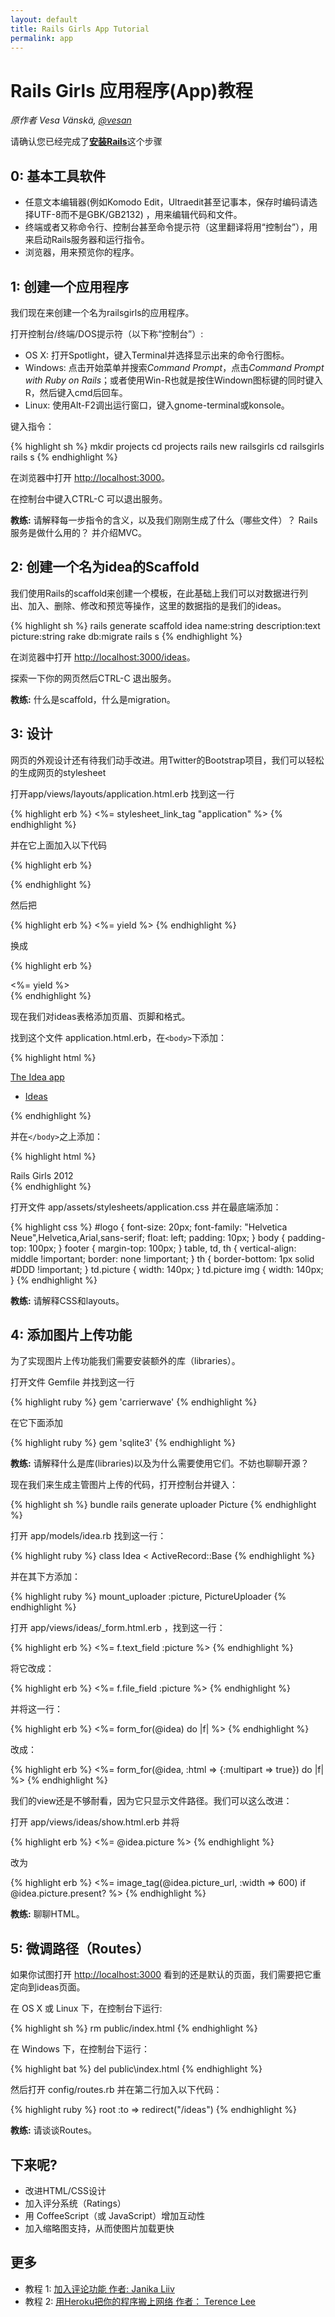 ```yaml
---
layout: default
title: Rails Girls App Tutorial
permalink: app
---
```


# Rails Girls 应用程序(App)教程

*原作者 Vesa Vänskä, [@vesan](https://twitter.com/vesan)*

      
请确认您已经完成了[**安装Rails**](/install)这个步骤


## 0: 基本工具软件

* 任意文本编辑器(例如Komodo Edit，Ultraedit甚至记事本，保存时编码请选择UTF-8而不是GBK/GB2132) ，用来编辑代码和文件。
* 终端或者又称命令行、控制台甚至命令提示符（这里翻译将用“控制台”），用来启动Rails服务器和运行指令。
* 浏览器，用来预览你的程序。


## 1: 创建一个应用程序

我们现在来创建一个名为railsgirls的应用程序。

打开控制台/终端/DOS提示符（以下称“控制台”）:

* OS X: 打开Spotlight，键入Terminal并选择显示出来的命令行图标。
* Windows: 点击开始菜单并搜索*Command Prompt*，点击*Command Prompt with Ruby on Rails*；或者使用Win-R也就是按住Windown图标键的同时键入R，然后键入cmd后回车。
* Linux: 使用Alt-F2调出运行窗口，键入gnome-terminal或konsole。

键入指令：

{% highlight sh %}
mkdir projects
cd projects
rails new railsgirls
cd railsgirls
rails s
{% endhighlight %}

在浏览器中打开 [http://localhost:3000](http://localhost:3000)。

在控制台中键入CTRL-C 可以退出服务。

**教练:** 请解释每一步指令的含义，以及我们刚刚生成了什么（哪些文件）？ Rails服务是做什么用的？ 并介绍MVC。


## 2: 创建一个名为idea的Scaffold

我们使用Rails的scaffold来创建一个模板，在此基础上我们可以对数据进行列出、加入、删除、修改和预览等操作，这里的数据指的是我们的ideas。

{% highlight sh %}
rails generate scaffold idea name:string description:text picture:string
rake db:migrate
rails s
{% endhighlight %}

在浏览器中打开 [http://localhost:3000/ideas](http://localhost:3000/ideas)。

探索一下你的网页然后CTRL-C 退出服务。

**教练:** 什么是scaffold，什么是migration。


## 3: 设计

网页的外观设计还有待我们动手改进。用Twitter的Bootstrap项目，我们可以轻松的生成网页的stylesheet

打开app/views/layouts/application.html.erb 找到这一行

{% highlight erb %}
<%= stylesheet_link_tag "application" %>
{% endhighlight %}

并在它上面加入以下代码

{% highlight erb %}
<link rel="stylesheet" href="http://railsgirls.com/assets/bootstrap.css">
{% endhighlight %}

然后把

{% highlight erb %}
<%= yield %>
{% endhighlight %}

换成

{% highlight erb %}
<div class="container">
    <%= yield %>
</div>
{% endhighlight %}

现在我们对ideas表格添加页眉、页脚和格式。

找到这个文件 application.html.erb，在`<body>`下添加：

{% highlight html %}
<div class="navbar navbar-fixed-top">
    <div class="navbar-inner">
        <div class="container">
            <a class="brand" href="/">The Idea app</a>
            <ul class="nav">
                <li class="active"><a href="/ideas">Ideas</a></li>
            </ul>
        </div>
    </div>
</div>
{% endhighlight %}

并在`</body>`之上添加：

{% highlight html %}
<footer>
    <div class="container">
        Rails Girls 2012
    </div>
</footer>
{% endhighlight %}

打开文件 app/assets/stylesheets/application.css 并在最底端添加：

{% highlight css %}
#logo { 
    font-size: 20px;
    font-family: &quot;Helvetica Neue&quot;,Helvetica,Arial,sans-serif;
    float: left;
    padding: 10px;
}
body { padding-top: 100px; }
footer { margin-top: 100px; }
table, td, th { vertical-align: middle !important; border: none !important; }
th { border-bottom: 1px solid #DDD !important; }
td.picture { width: 140px; }
td.picture img { width: 140px; }
{% endhighlight %}

**教练:** 请解释CSS和layouts。


## 4: 添加图片上传功能

为了实现图片上传功能我们需要安装额外的库（libraries）。

打开文件 Gemfile 并找到这一行

{% highlight ruby %}
gem 'carrierwave'
{% endhighlight %}

在它下面添加

{% highlight ruby %}
gem 'sqlite3'
{% endhighlight %}

**教练:** 请解释什么是库(libraries)以及为什么需要使用它们。不妨也聊聊开源？

现在我们来生成主管图片上传的代码，打开控制台并键入：

{% highlight sh %}
bundle
rails generate uploader Picture
{% endhighlight %}

打开 app/models/idea.rb 找到这一行：

{% highlight ruby %}
class Idea < ActiveRecord::Base
{% endhighlight %}

并在其下方添加：

{% highlight ruby %}
mount_uploader :picture, PictureUploader
{% endhighlight %}

打开 app/views/ideas/_form.html.erb ，找到这一行：

{% highlight erb %}
<%= f.text_field :picture %>
{% endhighlight %}

将它改成：

{% highlight erb %}
<%= f.file_field :picture %>
{% endhighlight %}

并将这一行：

{% highlight erb %}
<%= form_for(@idea) do |f| %>
{% endhighlight %}

改成：

{% highlight erb %}
<%= form_for(@idea, :html => {:multipart => true}) do |f| %>
{% endhighlight %}

我们的view还是不够耐看，因为它只显示文件路径。我们可以这么改进：

打开 app/views/ideas/show.html.erb 并将

{% highlight erb %}
<%= @idea.picture %>
{% endhighlight %}

改为

{% highlight erb %}
<%= image_tag(@idea.picture_url, :width => 600) if @idea.picture.present? %>
{% endhighlight %}

**教练:** 聊聊HTML。


## 5: 微调路径（Routes）

如果你试图打开 [http://localhost:3000](http://localhost:3000) 看到的还是默认的页面，我们需要把它重定向到ideas页面。

在 OS X 或 Linux 下，在控制台下运行:

{% highlight sh %}
rm public/index.html
{% endhighlight %}

在 Windows 下，在控制台下运行：

{% highlight bat %}
del public\index.html
{% endhighlight %}

然后打开 config/routes.rb 并在第二行加入以下代码：

{% highlight ruby %}
root :to => redirect("/ideas")
{% endhighlight %}

**教练:** 请谈谈Routes。


## 下来呢?

* 改进HTML/CSS设计
* 加入评分系统（Ratings）
* 用 CoffeeScript（或 JavaScript）增加互动性
* 加入缩略图支持，从而使图片加载更快
      

## 更多

* 教程 1: [加入评论功能 作者: Janika Liiv](http://janikaliiv.eu/homework/)
* 教程 2: [用Heroku把你的程序搬上网络 作者： Terence Lee](/heroku)
